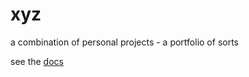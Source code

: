 # xyz

a combination of personal projects - a portfolio of sorts

see the [docs](https://github.com/ddaaggeett/xyz/wiki)
